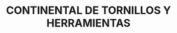 ---
title: "CONTINENTAL DE TORNILLOS Y HERRAMIENTAS"
url: /bogota/continental-de-tornillos-y-herramientas/
shop: hardware
---